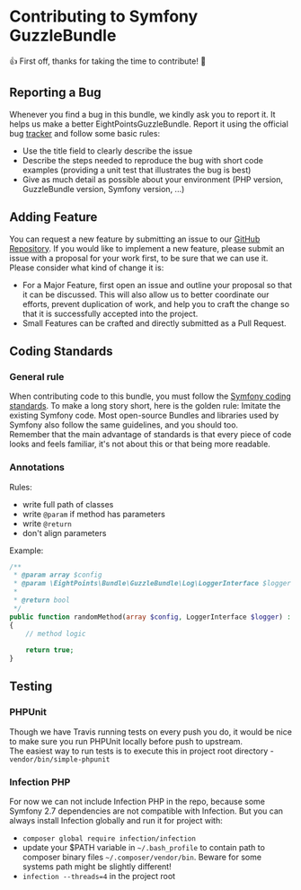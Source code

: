 # Contributing to Symfony GuzzleBundle

👍 First off, thanks for taking the time to contribute! 🎉

## Reporting a Bug
Whenever you find a bug in this bundle, we kindly ask you to report it. It helps us make a better EightPointsGuzzleBundle.
Report it using the official bug [tracker][1] and follow some basic rules:

- Use the title field to clearly describe the issue
- Describe the steps needed to reproduce the bug with short code examples (providing a unit test that illustrates the bug is best)
- Give as much detail as possible about your environment (PHP version, GuzzleBundle version, Symfony version, ...)


## Adding Feature
You can request a new feature by submitting an issue to our [GitHub Repository][1].
If you would like to implement a new feature, please submit an issue with a proposal for your work first, to be sure that we can use it. Please consider what kind of change it is:

- For a Major Feature, first open an issue and outline your proposal so that it can be discussed. This will also allow us to better coordinate our efforts, prevent duplication of work, and help you to craft the change so that it is successfully accepted into the project.
- Small Features can be crafted and directly submitted as a Pull Request.


## Coding Standards

### General rule
When contributing code to this bundle, you must follow the [Symfony coding standards][2]. To make a long story short, here is the golden rule: Imitate the existing Symfony code.
Most open-source Bundles and libraries used by Symfony also follow the same guidelines, and you should too.  
Remember that the main advantage of standards is that every piece of code looks and feels familiar, it's not about this or that being more readable.

### Annotations
Rules:
- write full path of classes
- write `@param` if method has parameters
- write `@return`
- don't align parameters

Example:
```php
/**
 * @param array $config
 * @param \EightPoints\Bundle\GuzzleBundle\Log\LoggerInterface $logger
 *
 * @return bool
 */
public function randomMethod(array $config, LoggerInterface $logger) : bool
{
    // method logic
    
    return true;
}
```

## Testing

### PHPUnit
Though we have Travis running tests on every push you do, it would be nice to make sure you run PHPUnit locally before push to upstream.  
The easiest way to run tests is to execute this in project root directory - `vendor/bin/simple-phpunit`

### Infection PHP
For now we can not include Infection PHP in the repo, because some Symfony 2.7 dependencies are not compatible with Infection. 
But you can always install Infection globally and run it for project with:
- `composer global require infection/infection`
- update your $PATH variable in `~/.bash_profile` to contain path to composer binary files `~/.composer/vendor/bin`. Beware for some systems path might be slightly different!
- `infection --threads=4` in the project root

[1]: https://github.com/8p/EightPointsGuzzleBundle/issues
[2]: https://symfony.com/doc/current/contributing/code/standards.html
